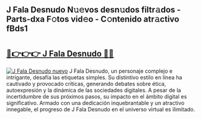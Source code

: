 ## J Fala Desnudo N𝚞𝚎vos desn𝚞dos filtr𝚊dos - Parts-dxa F𝚘tos vid𝚎o - C𝚘ntenido atr𝚊ctivo fBds1

# <h2><a href="http://mb94ykj.tromn.icu/?c=J+Fala+Desnudo">🔗👉👉👉 J Fala Desnudo 🔗🔗</a></h2>

[![J Fala Desnudo nuevo](https://i.imgur.com/pEAQMta.gif)](http://mb94ykj.tromn.icu/?c=J+Fala+Desnudo)
J Fala Desnudo, un personaje complejo e intrigante, desafía las etiquetas simples. Su distintivo estilo en línea ha cautivado y provocado críticas, generando debates sobre ética, autoexpresión y la dinámica de las sociedades digitales. A pesar de la incertidumbre de sus próximos pasos, su impacto en el ámbito digital es significativo. Armado con una dedicación inquebrantable y un atractivo innegable, el progreso de J Fala Desnudo en el universo virtual es ilimitado.
